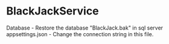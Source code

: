 # BlackJackService
Database - Restore the database "BlackJack.bak" in sql server
appsettings.json - Change the connection string in this file.
